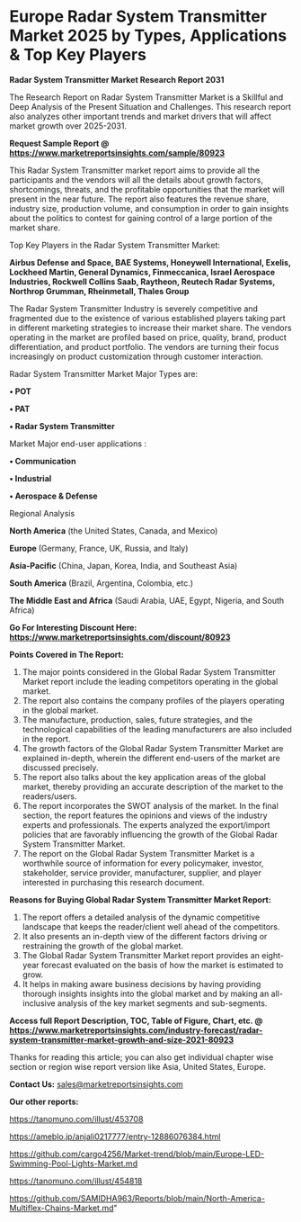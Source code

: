 # Europe Radar System Transmitter Market 2025 by Types, Applications & Top Key Players

<strong>Radar System Transmitter Market Research Report 2031</strong>

The Research Report on Radar System Transmitter Market is a Skillful and Deep Analysis of the Present Situation and Challenges. This research report also analyzes other important trends and market drivers that will affect market growth over 2025-2031.

<strong>Request Sample Report @ <a href=https://www.marketreportsinsights.com/sample/80923>https://www.marketreportsinsights.com/sample/80923</a></strong>

This Radar System Transmitter market report aims to provide all the participants and the vendors will all the details about growth factors, shortcomings, threats, and the profitable opportunities that the market will present in the near future. The report also features the revenue share, industry size, production volume, and consumption in order to gain insights about the politics to contest for gaining control of a large portion of the market share.

Top Key Players in the Radar System Transmitter Market:

<strong>Airbus Defense and Space, BAE Systems, Honeywell International, Exelis, Lockheed Martin, General Dynamics, Finmeccanica, Israel Aerospace Industries, Rockwell Collins Saab, Raytheon, Reutech Radar Systems, Northrop Grumman, Rheinmetall, Thales Group</strong>

The Radar System Transmitter Industry is severely competitive and fragmented due to the existence of various established players taking part in different marketing strategies to increase their market share. The vendors operating in the market are profiled based on price, quality, brand, product differentiation, and product portfolio. The vendors are turning their focus increasingly on product customization through customer interaction.

Radar System Transmitter Market Major Types are:

<strong>• POT

• PAT

• Radar System Transmitter</strong>

Market Major end-user applications :

<strong>• Communication

• Industrial

• Aerospace & Defense</strong>

Regional Analysis

</u><strong><b>North America</b></strong> (the United States, Canada, and Mexico)

<strong><b>Europe </b></strong>(Germany, France, UK, Russia, and Italy)

<strong><b>Asia-Pacific</b></strong> (China, Japan, Korea, India, and Southeast Asia)

<strong><b>South America</b></strong> (Brazil, Argentina, Colombia, etc.)

<strong><b>The Middle East and Africa</b></strong> (Saudi Arabia, UAE, Egypt, Nigeria, and South Africa)

<strong>Go For Interesting Discount Here: <a href=https://www.marketreportsinsights.com/discount/80923>https://www.marketreportsinsights.com/discount/80923</a></strong>

<strong>Points Covered in The Report:</strong>
<ol>
  <li>The major points considered in the Global Radar System Transmitter Market report include the leading competitors operating in the global market.</li>
  <li>The report also contains the company profiles of the players operating in the global market.</li>
  <li>The manufacture, production, sales, future strategies, and the technological capabilities of the leading manufacturers are also included in the report.</li>
  <li>The growth factors of the Global Radar System Transmitter Market are explained in-depth, wherein the different end-users of the market are discussed precisely.</li>
  <li>The report also talks about the key application areas of the global market, thereby providing an accurate description of the market to the readers/users.</li>
  <li>The report incorporates the SWOT analysis of the market. In the final section, the report features the opinions and views of the industry experts and professionals. The experts analyzed the export/import policies that are favorably influencing the growth of the Global Radar System Transmitter Market.</li>
  <li>The report on the Global Radar System Transmitter Market is a worthwhile source of information for every policymaker, investor, stakeholder, service provider, manufacturer, supplier, and player interested in purchasing this research document.</li>
</ol>
<strong>Reasons for Buying Global Radar System Transmitter Market Report:</strong>

<ol>
  <li>The report offers a detailed analysis of the dynamic competitive landscape that keeps the reader/client well ahead of the competitors.</li>
  <li>It also presents an in-depth view of the different factors driving or restraining the growth of the global market.</li>
  <li>The Global Radar System Transmitter Market report provides an eight-year forecast evaluated on the basis of how the market is estimated to grow.</li>
  <li>It helps in making aware business decisions by having providing thorough insights insights into the global market and by making an all-inclusive analysis of the key market segments and sub-segments.</li>
</ol>
<strong>Access full Report Description, TOC, Table of Figure, Chart, etc. @ <a href=https://www.marketreportsinsights.com/industry-forecast/radar-system-transmitter-market-growth-and-size-2021-80923>https://www.marketreportsinsights.com/industry-forecast/radar-system-transmitter-market-growth-and-size-2021-80923</a></strong>


Thanks for reading this article; you can also get individual chapter wise section or region wise report version like Asia, United States, Europe.

<strong>Contact Us:</strong>
sales@marketreportsinsights.com

<strong>Our other reports:</strong>

<a href=https://tanomuno.com/illust/453708>https://tanomuno.com/illust/453708</a>

<a href=https://ameblo.jp/anjali0217777/entry-12886076384.html>https://ameblo.jp/anjali0217777/entry-12886076384.html</a>

<a href=https://github.com/cargo4256/Market-trend/blob/main/Europe-LED-Swimming-Pool-Lights-Market.md>https://github.com/cargo4256/Market-trend/blob/main/Europe-LED-Swimming-Pool-Lights-Market.md</a>

<a href=https://tanomuno.com/illust/454818>https://tanomuno.com/illust/454818</a>

<a href=https://github.com/SAMIDHA963/Reports/blob/main/North-America-Multiflex-Chains-Market.md>https://github.com/SAMIDHA963/Reports/blob/main/North-America-Multiflex-Chains-Market.md</a>"
